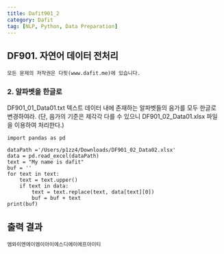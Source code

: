 ```yaml
---
title: Dafit901_2
category: Dafit
tag: [NLP, Python, Data Preparation]
---
```



## DF901. 자연어 데이터 전처리 

~~~
모든 문제의 저작권은 다핏(www.dafit.me)에 있습니다. 
~~~


### 2. 알파벳을 한글로

DF901_01_Data01.txt 텍스트 데이터 내에 존재하는 알파벳들의 음가를 모두 한글로 변경하여라. 
(단, 음가의 기준은 제각각 다를 수 있으니 DF901_02_Data01.xlsx 파일을 이용하여 처리한다.) 

~~~
import pandas as pd 

dataPath ='/Users/p1zz4/Downloads/DF901_02_Data02.xlsx'
data = pd.read_excel(dataPath) 
text = "My name is dafit" 
buf = '' 
for text in text: 
    text = text.upper() 
    if text in data: 
        text = text.replace(text, data[text][0])
        buf = buf + text
print(buf)
~~~


## 출력 결과 

~~~
엠와이엔에이엠이아이에스디에이에프아이티
~~~
